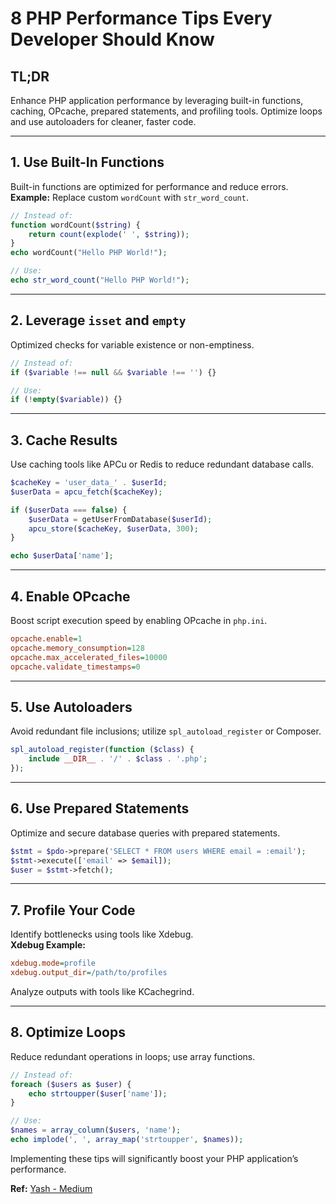 # 8 PHP Performance Tips Every Developer Should Know

## TL;DR

Enhance PHP application performance by leveraging built-in functions, caching, OPcache, prepared statements, and profiling tools. Optimize loops and use autoloaders for cleaner, faster code.

---

## 1. Use Built-In Functions

Built-in functions are optimized for performance and reduce errors.  
**Example:** Replace custom `wordCount` with `str_word_count`.

```php
// Instead of:
function wordCount($string) {
    return count(explode(' ', $string));
}
echo wordCount("Hello PHP World!");

// Use:
echo str_word_count("Hello PHP World!");
```

---

## 2. Leverage `isset` and `empty`

Optimized checks for variable existence or non-emptiness.

```php
// Instead of:
if ($variable !== null && $variable !== '') {}

// Use:
if (!empty($variable)) {}
```

---

## 3. Cache Results

Use caching tools like APCu or Redis to reduce redundant database calls.

```php
$cacheKey = 'user_data_' . $userId;
$userData = apcu_fetch($cacheKey);

if ($userData === false) {
    $userData = getUserFromDatabase($userId);
    apcu_store($cacheKey, $userData, 300);
}

echo $userData['name'];
```

---

## 4. Enable OPcache

Boost script execution speed by enabling OPcache in `php.ini`.

```ini
opcache.enable=1
opcache.memory_consumption=128
opcache.max_accelerated_files=10000
opcache.validate_timestamps=0
```

---

## 5. Use Autoloaders

Avoid redundant file inclusions; utilize `spl_autoload_register` or Composer.

```php
spl_autoload_register(function ($class) {
    include __DIR__ . '/' . $class . '.php';
});
```

---

## 6. Use Prepared Statements

Optimize and secure database queries with prepared statements.

```php
$stmt = $pdo->prepare('SELECT * FROM users WHERE email = :email');
$stmt->execute(['email' => $email]);
$user = $stmt->fetch();
```

---

## 7. Profile Your Code

Identify bottlenecks using tools like Xdebug.  
**Xdebug Example:**

```ini
xdebug.mode=profile
xdebug.output_dir=/path/to/profiles
```

Analyze outputs with tools like KCachegrind.

---

## 8. Optimize Loops

Reduce redundant operations in loops; use array functions.

```php
// Instead of:
foreach ($users as $user) {
    echo strtoupper($user['name']);
}

// Use:
$names = array_column($users, 'name');
echo implode(', ', array_map('strtoupper', $names));
```

Implementing these tips will significantly boost your PHP application’s performance.

**Ref:** [Yash - Medium](https://medium.com/no-nonsense-backend/8-php-performance-tips-every-developer-should-know-ad6ba72e1a9d)
